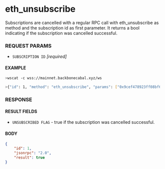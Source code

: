 # eth_unsubscribe

Subscriptions are cancelled with a regular RPC call with eth_unsubscribe as method and the subscription id as first
parameter. It returns a bool indicating if the subscription was cancelled successful.

### REQUEST PARAMS

-   `SUBSCRIPTION ID` _[required]_

#### EXAMPLE

```bash
>wscat -c wss://mainnet.backbonecabal.xyz/ws

>{"id": 1, "method": "eth_unsubscribe", "params": ["0x9cef478923ff08bf67fde6c64013158d"]}
```

### RESPONSE

#### RESULT FIELDS

-   `UNSUBSCRIBED FLAG` - true if the subscription was cancelled successful.

#### BODY

```json
{
	"id": 1,
	"jsonrpc": "2.0",
	"result": true
}
```
